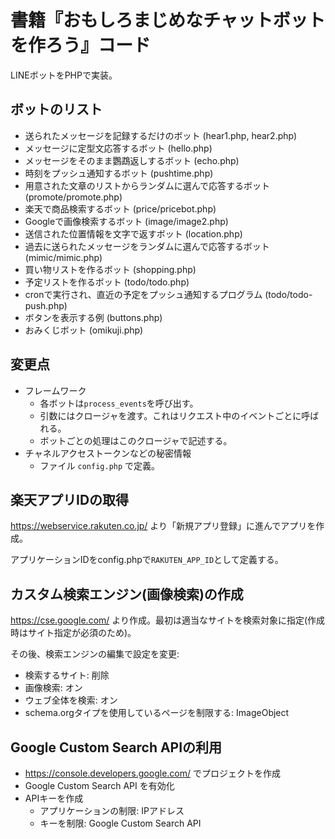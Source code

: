 # 書籍『おもしろまじめなチャットボットを作ろう』コード

LINEボットをPHPで実装。

## ボットのリスト
 - 送られたメッセージを記録するだけのボット (hear1.php, hear2.php)
 - メッセージに定型文応答するボット (hello.php)
 - メッセージをそのまま鸚鵡返しするボット (echo.php)
 - 時刻をプッシュ通知するボット (pushtime.php)
 - 用意された文章のリストからランダムに選んで応答するボット (promote/promote.php)
 - 楽天で商品検索するボット (price/pricebot.php)
 - Googleで画像検索するボット (image/image2.php)
 - 送信された位置情報を文字で返すボット (location.php)
 - 過去に送られたメッセージをランダムに選んで応答するボット (mimic/mimic.php)
 - 買い物リストを作るボット (shopping.php)
 - 予定リストを作るボット (todo/todo.php)
 - cronで実行され、直近の予定をプッシュ通知するプログラム (todo/todo-push.php)
 - ボタンを表示する例 (buttons.php)
 - おみくじボット (omikuji.php)

## 変更点
- フレームワーク
  - 各ボットは`process_events`を呼び出す。
  - 引数にはクロージャを渡す。これはリクエスト中のイベントごとに呼ばれる。
  - ボットごとの処理はこのクロージャで記述する。
- チャネルアクセストークンなどの秘密情報
  - ファイル `config.php` で定義。

## 楽天アプリIDの取得

https://webservice.rakuten.co.jp/ より「新規アプリ登録」に進んでアプリを作成。

アプリケーションIDをconfig.phpで`RAKUTEN_APP_ID`として定義する。

## カスタム検索エンジン(画像検索)の作成

https://cse.google.com/ より作成。最初は適当なサイトを検索対象に指定(作成時はサイト指定が必須のため)。

その後、検索エンジンの編集で設定を変更:
 - 検索するサイト: 削除
 - 画像検索: オン
 - ウェブ全体を検索: オン
 - schema.orgタイプを使用しているページを制限する: ImageObject

## Google Custom Search APIの利用
 - https://console.developers.google.com/ でプロジェクトを作成
 - Google Custom Search API を有効化
 - APIキーを作成
   - アプリケーションの制限: IPアドレス
   - キーを制限: Google Custom Search API
